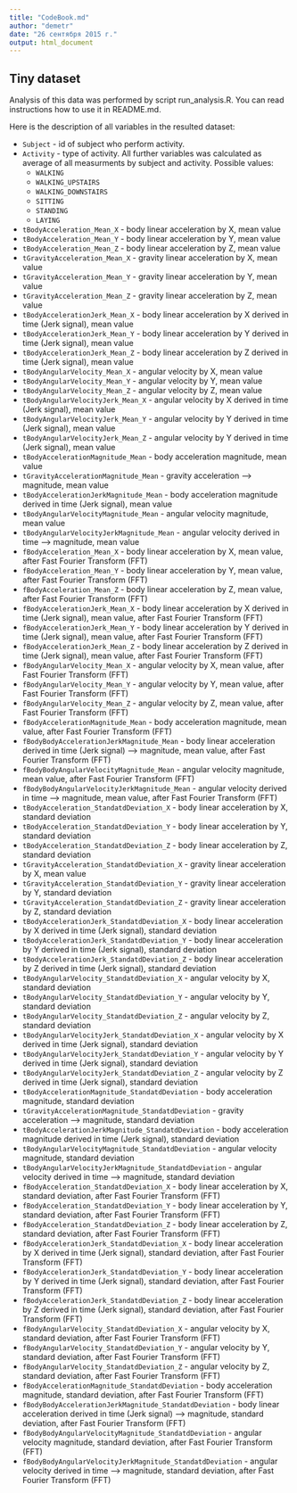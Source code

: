 ```yaml
---
title: "CodeBook.md"
author: "demetr"
date: "26 сентября 2015 г."
output: html_document
---
```


## Tiny dataset

Analysis of this data was performed by script run_analysis.R. You can read instructions how to use it in README.md.

Here is the description of all variables in the resulted dataset:

* `Subject` - id of subject who perform activity.
* `Activity` - type of activity. All further variables was calculated as average of all measurments by subject and activity. Possible values: 
  * `WALKING`
  * `WALKING_UPSTAIRS`
  * `WALKING_DOWNSTAIRS`
  * `SITTING`
  * `STANDING`
  * `LAYING`
* `tBodyAcceleration_Mean_X` - body linear acceleration by X, mean value
* `tBodyAcceleration_Mean_Y` - body linear acceleration by Y, mean value
* `tBodyAcceleration_Mean_Z` - body linear acceleration by Z, mean value
* `tGravityAcceleration_Mean_X` - gravity linear acceleration by X, mean value
* `tGravityAcceleration_Mean_Y` - gravity linear acceleration by Y, mean value
* `tGravityAcceleration_Mean_Z` - gravity linear acceleration by Z, mean value
* `tBodyAccelerationJerk_Mean_X` - body linear acceleration by X derived in time (Jerk signal), mean value
* `tBodyAccelerationJerk_Mean_Y` - body linear acceleration by Y derived in time (Jerk signal), mean value       
* `tBodyAccelerationJerk_Mean_Z` - body linear acceleration by Z derived in time (Jerk signal), mean value
* `tBodyAngularVelocity_Mean_X` - angular velocity by X, mean value
* `tBodyAngularVelocity_Mean_Y` - angular velocity by Y, mean value
* `tBodyAngularVelocity_Mean_Z` - angular velocity by Z, mean value
* `tBodyAngularVelocityJerk_Mean_X` - angular velocity by X derived in time (Jerk signal), mean value
* `tBodyAngularVelocityJerk_Mean_Y` - angular velocity by Y derived in time (Jerk signal), mean value
* `tBodyAngularVelocityJerk_Mean_Z` - angular velocity by Y derived in time (Jerk signal), mean value
* `tBodyAccelerationMagnitude_Mean` - body acceleration magnitude, mean value
* `tGravityAccelerationMagnitude_Mean` - gravity acceleration --> magnitude, mean value
* `tBodyAccelerationJerkMagnitude_Mean` - body acceleration magnitude derived in time (Jerk signal), mean value
* `tBodyAngularVelocityMagnitude_Mean` - angular velocity magnitude, mean value
* `tBodyAngularVelocityJerkMagnitude_Mean` - angular velocity derived in time --> magnitude, mean value
* `fBodyAcceleration_Mean_X` - body linear acceleration by X, mean value, after Fast Fourier Transform (FFT)
* `fBodyAcceleration_Mean_Y` - body linear acceleration by Y, mean value, after Fast Fourier Transform (FFT)
* `fBodyAcceleration_Mean_Z` - body linear acceleration by Z, mean value, after Fast Fourier Transform (FFT)
* `fBodyAccelerationJerk_Mean_X` - body linear acceleration by X derived in time (Jerk signal), mean value, after Fast Fourier Transform (FFT)
* `fBodyAccelerationJerk_Mean_Y` - body linear acceleration by Y derived in time (Jerk signal), mean value, after Fast Fourier Transform (FFT)
* `fBodyAccelerationJerk_Mean_Z` - body linear acceleration by Z derived in time (Jerk signal), mean value, after Fast Fourier Transform (FFT)
* `fBodyAngularVelocity_Mean_X` - angular velocity by X, mean value, after Fast Fourier Transform (FFT)
* `fBodyAngularVelocity_Mean_Y` - angular velocity by Y, mean value, after Fast Fourier Transform (FFT)
* `fBodyAngularVelocity_Mean_Z` - angular velocity by Z, mean value, after Fast Fourier Transform (FFT)
* `fBodyAccelerationMagnitude_Mean` - body acceleration magnitude, mean value, after Fast Fourier Transform (FFT)
* `fBodyBodyAccelerationJerkMagnitude_Mean` - body linear acceleration derived in time (Jerk signal) --> magnitude, mean value, after Fast Fourier Transform (FFT)
* `fBodyBodyAngularVelocityMagnitude_Mean` - angular velocity magnitude, mean value, after Fast Fourier Transform (FFT)
* `fBodyBodyAngularVelocityJerkMagnitude_Mean` - angular velocity derived in time --> magnitude, mean value, after Fast Fourier Transform (FFT)
* `tBodyAcceleration_StandatdDeviation_X` - body linear acceleration by X, standard deviation
* `tBodyAcceleration_StandatdDeviation_Y` - body linear acceleration by Y, standard deviation
* `tBodyAcceleration_StandatdDeviation_Z` - body linear acceleration by Z, standard deviation
* `tGravityAcceleration_StandatdDeviation_X` - gravity linear acceleration by X, mean value
* `tGravityAcceleration_StandatdDeviation_Y` - gravity linear acceleration by Y, standard deviation
* `tGravityAcceleration_StandatdDeviation_Z` - gravity linear acceleration by Z, standard deviation
* `tBodyAccelerationJerk_StandatdDeviation_X` - body linear acceleration by X derived in time (Jerk signal), standard deviation
* `tBodyAccelerationJerk_StandatdDeviation_Y` - body linear acceleration by Y derived in time (Jerk signal), standard deviation
* `tBodyAccelerationJerk_StandatdDeviation_Z` - body linear acceleration by Z derived in time (Jerk signal), standard deviation
* `tBodyAngularVelocity_StandatdDeviation_X` - angular velocity by X, standard deviation
* `tBodyAngularVelocity_StandatdDeviation_Y` - angular velocity by Y, standard deviation
* `tBodyAngularVelocity_StandatdDeviation_Z` - angular velocity by Z, standard deviation
* `tBodyAngularVelocityJerk_StandatdDeviation_X` - angular velocity by X derived in time (Jerk signal), standard deviation
* `tBodyAngularVelocityJerk_StandatdDeviation_Y` - angular velocity by Y derived in time (Jerk signal), standard deviation
* `tBodyAngularVelocityJerk_StandatdDeviation_Z` - angular velocity by Z derived in time (Jerk signal), standard deviation
* `tBodyAccelerationMagnitude_StandatdDeviation` - body acceleration magnitude, standard deviation
* `tGravityAccelerationMagnitude_StandatdDeviation` - gravity acceleration --> magnitude, standard deviation
* `tBodyAccelerationJerkMagnitude_StandatdDeviation` - body acceleration magnitude derived in time (Jerk signal), standard deviation
* `tBodyAngularVelocityMagnitude_StandatdDeviation` - angular velocity magnitude, standard deviation
* `tBodyAngularVelocityJerkMagnitude_StandatdDeviation` - angular velocity derived in time --> magnitude, standard deviation
* `fBodyAcceleration_StandatdDeviation_X` - body linear acceleration by X, standard deviation, after Fast Fourier Transform (FFT)
* `fBodyAcceleration_StandatdDeviation_Y` - body linear acceleration by Y, standard deviation, after Fast Fourier Transform (FFT)
* `fBodyAcceleration_StandatdDeviation_Z` - body linear acceleration by Z, standard deviation, after Fast Fourier Transform (FFT)
* `fBodyAccelerationJerk_StandatdDeviation_X` - body linear acceleration by X derived in time (Jerk signal), standard deviation, after Fast Fourier Transform (FFT)
* `fBodyAccelerationJerk_StandatdDeviation_Y` - body linear acceleration by Y derived in time (Jerk signal), standard deviation, after Fast Fourier Transform (FFT)
* `fBodyAccelerationJerk_StandatdDeviation_Z` - body linear acceleration by Z derived in time (Jerk signal), standard deviation, after Fast Fourier Transform (FFT)
* `fBodyAngularVelocity_StandatdDeviation_X` - angular velocity by X, standard deviation, after Fast Fourier Transform (FFT)
* `fBodyAngularVelocity_StandatdDeviation_Y` - angular velocity by Y, standard deviation, after Fast Fourier Transform (FFT)
* `fBodyAngularVelocity_StandatdDeviation_Z` - angular velocity by Z, standard deviation, after Fast Fourier Transform (FFT)
* `fBodyAccelerationMagnitude_StandatdDeviation` - body acceleration magnitude, standard deviation, after Fast Fourier Transform (FFT)
* `fBodyBodyAccelerationJerkMagnitude_StandatdDeviation` - body linear acceleration derived in time (Jerk signal) --> magnitude, standard deviation, after Fast Fourier Transform (FFT)
* `fBodyBodyAngularVelocityMagnitude_StandatdDeviation` - angular velocity magnitude, standard deviation, after Fast Fourier Transform (FFT)
* `fBodyBodyAngularVelocityJerkMagnitude_StandatdDeviation` - angular velocity derived in time --> magnitude, standard deviation, after Fast Fourier Transform (FFT)